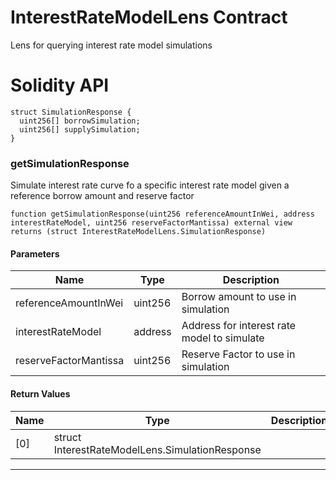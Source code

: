 # InterestRateModelLens Contract

Lens for querying interest rate model simulations

# Solidity API

```solidity
struct SimulationResponse {
  uint256[] borrowSimulation;
  uint256[] supplySimulation;
}
```

### getSimulationResponse

Simulate interest rate curve fo a specific interest rate model given a reference borrow amount and reserve factor

```solidity
function getSimulationResponse(uint256 referenceAmountInWei, address interestRateModel, uint256 reserveFactorMantissa) external view returns (struct InterestRateModelLens.SimulationResponse)
```

#### Parameters

| Name | Type | Description |
| ---- | ---- | ----------- |
| referenceAmountInWei | uint256 | Borrow amount to use in simulation |
| interestRateModel | address | Address for interest rate model to simulate |
| reserveFactorMantissa | uint256 | Reserve Factor to use in simulation |

#### Return Values

| Name | Type | Description |
| ---- | ---- | ----------- |
| \[0] | struct InterestRateModelLens.SimulationResponse |  |

---
